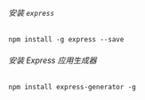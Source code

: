 ###### 安装 `express`

    npm install -g express --save

###### 安装 Express 应用生成器

    npm install express-generator -g